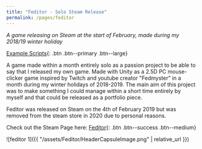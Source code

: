 ```yaml
---
title: "Feditor - Solo Steam Release"
permalink: /pages/feditor
---
```


*A game releasing on Steam at the start of February, made during my 2018/19 winter holiday*

[Example Scripts]({{"https://github.com/LeSmurk/ExampleCode/tree/master/Feditor"}}){: .btn .btn--primary .btn--large}

A game made within a month entirely solo as a passion project to be able to say that I released my own game. Made with Unity as a 2.5D PC mouse-clicker game inspired by Twitch and youtube creator "Fedmyster" in a month during my winter holidays of 2018-2019. The main aim of this project was to make something I could manage within a short time entirely by myself and that could be released as a portfolio piece. 

Feditor was released on Steam on the 4th of February 2019 but was removed from the steam store in 2020 due to personal reasons.

Check out the Steam Page here: [Feditor]({{"https://store.steampowered.com/app/1013360/Feditor/"}}){: .btn .btn--success .btn--medium} 

![feditor 1]({{ "/assets/Feditor/HeaderCapsuleImage.png" | relative_url }})
